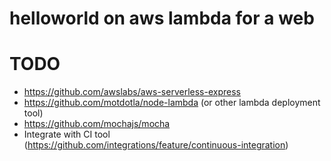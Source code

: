 # helloworld on aws lambda for a web

# TODO
- https://github.com/awslabs/aws-serverless-express
- https://github.com/motdotla/node-lambda (or other lambda deployment tool)
- https://github.com/mochajs/mocha
- Integrate with CI tool (https://github.com/integrations/feature/continuous-integration)
